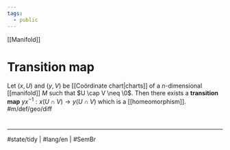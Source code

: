 ```yaml
---
tags:
  - public
---
```

[[Manifold]]
# Transition map

Let $(x,U)$ and $(y,V)$ be [[Coördinate chart|charts]] of a $n$-dimensional [[manifold]] $M$ such that $U \cap V \neq \0$.
Then there exists a **transition map** $yx^{-1} : x(U \cap V) \to y(U \cap V)$ which is a [[homeomorphism]]. #m/def/geo/diff 

#
---
#state/tidy | #lang/en | #SemBr
